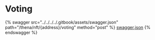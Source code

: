 # Voting

{% swagger src="../../../../.gitbook/assets/swagger.json" path="/thena/nft/{address}/voting" method="post" %}
[swagger.json](../../../../.gitbook/assets/swagger.json)
{% endswagger %}
